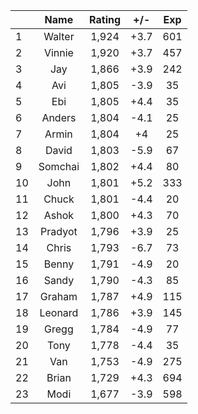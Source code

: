 | |Name|Rating|+/-|Exp|
|-|:--:|:----:|:-:|:-:|
|1|Walter|1,924|+3.7|601|
|2|Vinnie|1,920|+3.7|457|
|3|Jay|1,866|+3.9|242|
|4|Avi|1,805|-3.9|35|
|5|Ebi|1,805|+4.4|35|
|6|Anders|1,804|-4.1|25|
|7|Armin|1,804|+4|25|
|8|David|1,803|-5.9|67|
|9|Somchai|1,802|+4.4|80|
|10|John|1,801|+5.2|333|
|11|Chuck|1,801|-4.4|20|
|12|Ashok|1,800|+4.3|70|
|13|Pradyot|1,796|+3.9|25|
|14|Chris|1,793|-6.7|73|
|15|Benny|1,791|-4.9|20|
|16|Sandy|1,790|-4.3|85|
|17|Graham|1,787|+4.9|115|
|18|Leonard|1,786|+3.9|145|
|19|Gregg|1,784|-4.9|77|
|20|Tony|1,778|-4.4|35|
|21|Van|1,753|-4.9|275|
|22|Brian|1,729|+4.3|694|
|23|Modi|1,677|-3.9|598|
